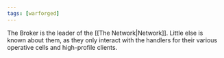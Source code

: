 ```yaml
---
tags: [warforged]
---
```


The Broker is the leader of the [[The Network|Network]]. Little else is known about them, as they only interact with the handlers for their various operative cells and high-profile clients.
